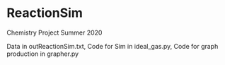 # ReactionSim
Chemistry Project Summer 2020

Data in outReactionSim.txt, 
Code for Sim in ideal_gas.py,
Code for graph production in grapher.py
